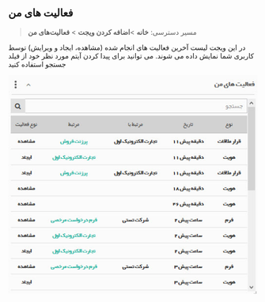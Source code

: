 ﻿## فعالیت های من 

>  مسیر دسترسی:  **خانه** >**اضافه کردن ویجت** > **فعالیت‌های من**  

در این ویجت لیست آخرین فعالیت های انجام شده (مشاهده، ایجاد و ویرایش) توسط کاربری شما نمایش داده می شوند. می توانید برای پیدا کردن آیتم مورد نظر خود از فیلد جستجو استفاده کنید

![](Myrecentactions.jpg)
